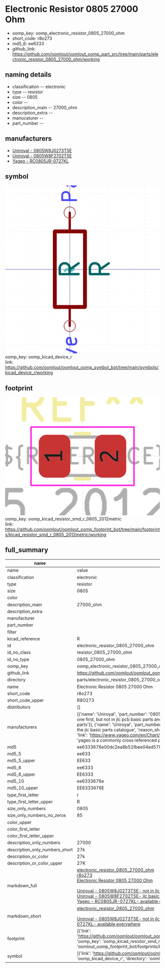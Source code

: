 # Electronic Resistor 0805 27000 Ohm

  
* oomp_key: oomp_electronic_resistor_0805_27000_ohm 
* short_code: r8o273
* md5_6: ee6333  
* github_link: https://github.com/oomlout/oomlout_oomp_part_src/tree/main/parts/electronic_resistor_0805_27000_ohm/working  
## naming details
* classification -- electronic
* type -- resistor
* size -- 0805
* color -- 
* description_main -- 27000_ohm
* description_extra -- 
* manucaturer -- 
* part_number -- 


## manufacturers
* [Uniroyal - 0805W8J0273T5E]()  
* [Uniroyal - 0805W8F2702T5E]()  
* [Yageo - RC0805JR-0727KL](https://www.yageo.com/en/Chart/Download/pdf/RC0805JR-0727KL)  

## symbol

![](symbol/0/working/working_600.png)  
oomp_key: oomp_kicad_device_r  
link: https://github.com/oomlout/oomlout_oomp_symbol_bot/tree/main/symbols/kicad_device_r/working  

## footprint

![](footprint/0/working/working_600.png)  
oomp_key: oomp_kicad_resistor_smd_r_0805_2012metric  
link: https://github.com/oomlout/oomlout_oomp_footprint_bot/tree/main/footprints/kicad_resistor_smd_r_0805_2012metric/working  

## full_summary
| name | value | 
| --- | --- | 
| name | value | 
| classification | electronic | 
| type | resistor | 
| size | 0805 | 
| color |  | 
| description_main | 27000_ohm | 
| description_extra |  | 
| manufacturer |  | 
| part_number |  | 
| filter |  | 
| kicad_reference | R | 
| id | electronic_resistor_0805_27000_ohm | 
| id_no_class | resistor_0805_27000_ohm | 
| id_no_type | 0805_27000_ohm | 
| oomp_key | oomp_electronic_resistor_0805_27000_ohm | 
| github_link | https://github.com/oomlout/oomlout_oomp_part_src/tree/main/parts/electronic_resistor_0805_27000_ohm/working | 
| directory | parts/electronic_resistor_0805_27000_ohm | 
| name | Electronic Resistor 0805 27000 Ohm | 
| short_code | r8o273 | 
| short_code_upper | R8O273 | 
| distributors | [] | 
| manufacturers | [{'name': 'Uniroyal', 'part_number': '0805W8J0273T5E', 'link': '', 'id': 'manufacturer_uniroyal', 'note': {'reason': 'did this one first, but not in jlc pcb basic parts and 1 percent are and they are the same price', 'reason_short': 'not in jlc basic parts'}}, {'name': 'Uniroyal', 'part_number': '0805W8F2702T5E', 'link': '', 'id': 'manufacturer_uniroyal', 'note': {'reason': 'in the jlc basic parts catalogue', 'reason_short': 'jlc basic part'}}, {'name': 'Yageo', 'part_number': 'RC0805JR-0727KL', 'link': 'https://www.yageo.com/en/Chart/Download/pdf/RC0805JR-0727KL', 'id': 'manufacturer_yageo', 'note': {'reason': 'yageo is a commonly cross referenced part number', 'reason_short': 'available everywhere'}}] | 
| md5 | ee6333676e00dc2ea8b51fbee04ad578 | 
| md5_5 | ee633 | 
| md5_5_upper | EE633 | 
| md5_6 | ee6333 | 
| md5_6_upper | EE6333 | 
| md5_10 | ee6333676e | 
| md5_10_upper | EE6333676E | 
| type_first_letter | r | 
| type_first_letter_upper | R | 
| size_only_numbers | 0805 | 
| size_only_numbers_no_zeros | 85 | 
| color_upper |  | 
| color_first_letter |  | 
| color_first_letter_upper |  | 
| description_only_numbers | 27000 | 
| description_only_numbers_short | 27k | 
| description_or_color | 27k | 
| description_or_color_upper | 27K | 
| markdown_full | [electronic_resistor_0805_27000_ohm](https://github.com/oomlout/oomlout_oomp_part_src/tree/main/parts/electronic_resistor_0805_27000_ohm/working)<br>[r8o273](https://github.com/oomlout/oomlout_oomp_part_src/tree/main/parts/electronic_resistor_0805_27000_ohm/working)<br>[Electronic Resistor 0805 27000 Ohm](https://github.com/oomlout/oomlout_oomp_part_src/tree/main/parts/electronic_resistor_0805_27000_ohm/working)<br><br>[Uniroyal - 0805W8J0273T5E- not in jlc basic parts]() [(L)  ](https://www.lcsc.com/search?q=0805W8J0273T5E)[(D)  ](https://www.digikey.com/en/products?keywords=0805W8J0273T5E)[(M)  ](https://www.mouser.com/Search/Refine?Keyword=0805W8J0273T5E)[(N)  ](https://www.newark.com/search?st=0805W8J0273T5E)[(SZ)  ](https://so.szlcsc.com/global.html?k=0805W8J0273T5E)<br>[Uniroyal - 0805W8F2702T5E- jlc basic part]() [(L)  ](https://www.lcsc.com/search?q=0805W8F2702T5E)[(D)  ](https://www.digikey.com/en/products?keywords=0805W8F2702T5E)[(M)  ](https://www.mouser.com/Search/Refine?Keyword=0805W8F2702T5E)[(N)  ](https://www.newark.com/search?st=0805W8F2702T5E)[(SZ)  ](https://so.szlcsc.com/global.html?k=0805W8F2702T5E)<br>[Yageo - RC0805JR-0727KL- available everywhere](https://www.yageo.com/en/Chart/Download/pdf/RC0805JR-0727KL) [(L)  ](https://www.lcsc.com/search?q=RC0805JR-0727KL)[(D)  ](https://www.digikey.com/en/products?keywords=RC0805JR-0727KL)[(M)  ](https://www.mouser.com/Search/Refine?Keyword=RC0805JR-0727KL)[(N)  ](https://www.newark.com/search?st=RC0805JR-0727KL)[(SZ)  ](https://so.szlcsc.com/global.html?k=RC0805JR-0727KL)<br> | 
| markdown_short | [electronic_resistor_0805_27000_ohm](https://github.com/oomlout/oomlout_oomp_part_src/tree/main/parts/electronic_resistor_0805_27000_ohm/working)<br><br>[Uniroyal - 0805W8J0273T5E- not in jlc basic parts]()[Uniroyal - 0805W8F2702T5E- jlc basic part]()[Yageo - RC0805JR-0727KL- available everywhere](https://www.yageo.com/en/Chart/Download/pdf/RC0805JR-0727KL) | 
| footprint | [{'link': 'https://github.com/oomlout/oomlout_oomp_footprint_bot/tree/main/foootprntss/kicad_resistor_smd_r_0805_2012metric', 'oomp_key': 'oomp_kicad_resistor_smd_r_0805_2012metric', 'directory': 'oomlout_oomp_footprint_bot/footprints/kicad_resistor_smd_r_0805_2012metric//working/working.kicad_mod'}] | 
| symbol | [{'link': 'https://github.com/oomlout/oomlout_oomp_symbol_bot/tree/main/symbols/kicad_device_r', 'oomp_key': 'oomp_kicad_device_r', 'directory': 'oomlout_oomp_symbol_bot/symbols/kicad_device_r//working/working.kicad_sym'}] | 
